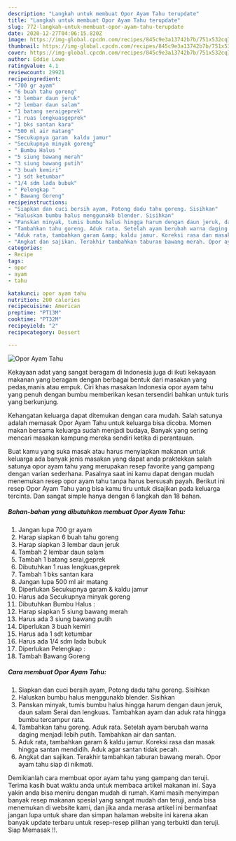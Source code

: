 ```yaml
---
description: "Langkah untuk membuat Opor Ayam Tahu terupdate"
title: "Langkah untuk membuat Opor Ayam Tahu terupdate"
slug: 772-langkah-untuk-membuat-opor-ayam-tahu-terupdate
date: 2020-12-27T04:06:15.820Z
image: https://img-global.cpcdn.com/recipes/845c9e3a13742b7b/751x532cq70/opor-ayam-tahu-foto-resep-utama.jpg
thumbnail: https://img-global.cpcdn.com/recipes/845c9e3a13742b7b/751x532cq70/opor-ayam-tahu-foto-resep-utama.jpg
cover: https://img-global.cpcdn.com/recipes/845c9e3a13742b7b/751x532cq70/opor-ayam-tahu-foto-resep-utama.jpg
author: Eddie Lowe
ratingvalue: 4.1
reviewcount: 29921
recipeingredient:
- "700 gr ayam"
- "6 buah tahu goreng"
- "3 lembar daun jeruk"
- "2 lembar daun salam"
- "1 batang seraigeprek"
- "1 ruas lengkuasgeprek"
- "1 bks santan kara"
- "500 ml air matang"
- "Secukupnya garam  kaldu jamur"
- "Secukupnya minyak goreng"
- " Bumbu Halus "
- "5 siung bawang merah"
- "3 siung bawang putih"
- "3 buah kemiri"
- "1 sdt ketumbar"
- "1/4 sdm lada bubuk"
- " Pelengkap "
- " Bawang Goreng"
recipeinstructions:
- "Siapkan dan cuci bersih ayam, Potong dadu tahu goreng. Sisihkan"
- "Haluskan bumbu halus menggunakb blender. Sisihkan"
- "Panskan minyak, tumis bumbu halus hingga harum dengan daun jeruk, daun salam Serai dan lengkuas. Tambahkan ayam dan aduk rata hingga bumbu tercampur rata."
- "Tambahkan tahu goreng. Aduk rata. Setelah ayam berubah warna daging menjadi lebih putih. Tambahkan air dan santan."
- "Aduk rata, tambahkan garam &amp; kaldu jamur. Koreksi rasa dan masak hingga santan mendidih. Aduk agar santan tidak pecah."
- "Angkat dan sajikan. Terakhir tambahkan taburan bawang merah. Opor ayam tahu siap di nikmati."
categories:
- Recipe
tags:
- opor
- ayam
- tahu

katakunci: opor ayam tahu 
nutrition: 200 calories
recipecuisine: American
preptime: "PT13M"
cooktime: "PT32M"
recipeyield: "2"
recipecategory: Dessert

---
```



![Opor Ayam Tahu](https://img-global.cpcdn.com/recipes/845c9e3a13742b7b/751x532cq70/opor-ayam-tahu-foto-resep-utama.jpg)

Kekayaan adat yang sangat beragam di Indonesia juga di ikuti kekayaan makanan yang beragam dengan berbagai bentuk dari masakan yang pedas,manis atau empuk. Ciri khas masakan Indonesia opor ayam tahu yang penuh dengan bumbu memberikan kesan tersendiri bahkan untuk turis yang berkunjung.


Kehangatan keluarga dapat ditemukan dengan cara mudah. Salah satunya adalah memasak Opor Ayam Tahu untuk keluarga bisa dicoba. Momen makan bersama keluarga sudah menjadi budaya, Banyak yang sering mencari masakan kampung mereka sendiri ketika di perantauan.



Buat kamu yang suka masak atau harus menyiapkan makanan untuk keluarga ada banyak jenis masakan yang dapat anda praktekkan salah satunya opor ayam tahu yang merupakan resep favorite yang gampang dengan varian sederhana. Pasalnya saat ini kamu dapat dengan mudah menemukan resep opor ayam tahu tanpa harus bersusah payah.
Berikut ini resep Opor Ayam Tahu yang bisa kamu tiru untuk disajikan pada keluarga tercinta. Dan sangat simple hanya dengan 6 langkah dan 18 bahan.


<!--inarticleads1-->

##### Bahan-bahan yang dibutuhkan membuat Opor Ayam Tahu:

1. Jangan lupa 700 gr ayam
1. Harap siapkan 6 buah tahu goreng
1. Harap siapkan 3 lembar daun jeruk
1. Tambah 2 lembar daun salam
1. Tambah 1 batang serai,geprek
1. Dibutuhkan 1 ruas lengkuas,geprek
1. Tambah 1 bks santan kara
1. Jangan lupa 500 ml air matang
1. Diperlukan Secukupnya garam &amp; kaldu jamur
1. Harus ada Secukupnya minyak goreng
1. Dibutuhkan  Bumbu Halus :
1. Harap siapkan 5 siung bawang merah
1. Harus ada 3 siung bawang putih
1. Diperlukan 3 buah kemiri
1. Harus ada 1 sdt ketumbar
1. Harus ada 1/4 sdm lada bubuk
1. Diperlukan  Pelengkap :
1. Tambah  Bawang Goreng




<!--inarticleads2-->

##### Cara membuat  Opor Ayam Tahu:

1. Siapkan dan cuci bersih ayam, Potong dadu tahu goreng. Sisihkan
1. Haluskan bumbu halus menggunakb blender. Sisihkan
1. Panskan minyak, tumis bumbu halus hingga harum dengan daun jeruk, daun salam Serai dan lengkuas. Tambahkan ayam dan aduk rata hingga bumbu tercampur rata.
1. Tambahkan tahu goreng. Aduk rata. Setelah ayam berubah warna daging menjadi lebih putih. Tambahkan air dan santan.
1. Aduk rata, tambahkan garam &amp; kaldu jamur. Koreksi rasa dan masak hingga santan mendidih. Aduk agar santan tidak pecah.
1. Angkat dan sajikan. Terakhir tambahkan taburan bawang merah. Opor ayam tahu siap di nikmati.




Demikianlah cara membuat opor ayam tahu yang gampang dan teruji. Terima kasih buat waktu anda untuk membaca artikel makanan ini. Saya yakin anda bisa meniru dengan mudah di rumah. Kami masih menyimpan banyak resep makanan spesial yang sangat mudah dan teruji, anda bisa menemukan di website kami, dan jika anda merasa artikel ini bermanfaat jangan lupa untuk share dan simpan halaman website ini karena akan banyak update terbaru untuk resep-resep pilihan yang terbukti dan teruji. Siap Memasak !!. 
